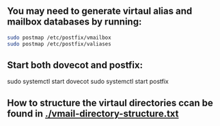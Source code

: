 ## You may need to generate virtaul alias and mailbox databases by running:

```sh
sudo postmap /etc/postfix/vmailbox
sudo postmap /etc/postfix/valiases
```

## Start both dovecot and postfix:

sudo systemctl start dovecot
sudo systemctl start postfix


## How to structure the virtaul directories ccan be found in [./vmail-directory-structure.txt](./vmail-directory-structure.txt)
